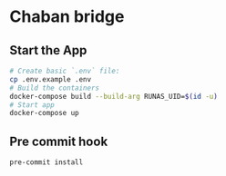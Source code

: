 # Chaban bridge

## Start the App

```bash
# Create basic `.env` file:
cp .env.example .env
# Build the containers
docker-compose build --build-arg RUNAS_UID=$(id -u)
# Start app
docker-compose up
```

## Pre commit hook

```bash
pre-commit install
```

